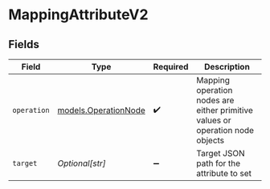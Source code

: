 # MappingAttributeV2


## Fields

| Field                                                                         | Type                                                                          | Required                                                                      | Description                                                                   |
| ----------------------------------------------------------------------------- | ----------------------------------------------------------------------------- | ----------------------------------------------------------------------------- | ----------------------------------------------------------------------------- |
| `operation`                                                                   | [models.OperationNode](../models/operationnode.md)                            | :heavy_check_mark:                                                            | Mapping operation nodes are either primitive values or operation node objects |
| `target`                                                                      | *Optional[str]*                                                               | :heavy_minus_sign:                                                            | Target JSON path for the attribute to set                                     |